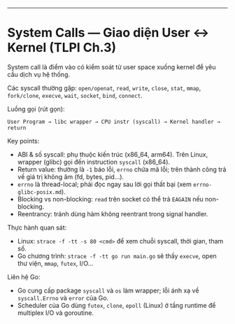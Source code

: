 
---

# System Calls — Giao diện User ↔ Kernel (TLPI Ch.3)

System call là điểm vào có kiểm soát từ user space xuống kernel để yêu cầu dịch vụ hệ thống.

Các syscall thường gặp: `open/openat`, `read`, `write`, `close`, `stat`, `mmap`, `fork/clone`, `execve`, `wait`, `socket`, `bind`, `connect`.

Luồng gọi (rút gọn):

```
User Program → libc wrapper → CPU instr (syscall) → Kernel handler → return
```

Key points:

- ABI & số syscall: phụ thuộc kiến trúc (x86_64, arm64). Trên Linux, wrapper (glibc) gọi đến instruction `syscall` (x86_64).
- Return value: thường là `-1` báo lỗi, `errno` chứa mã lỗi; trên thành công trả về giá trị không âm (fd, bytes, pid...).
- `errno` là thread-local; phải đọc ngay sau lời gọi thất bại (xem `errno-glibc-posix.md`).
- Blocking vs non-blocking: `read` trên socket có thể trả `EAGAIN` nếu non-blocking.
- Reentrancy: tránh dùng hàm không reentrant trong signal handler.

Thực hành quan sát:

- Linux: `strace -f -tt -s 80 <cmd>` để xem chuỗi syscall, thời gian, tham số.
- Go chương trình: `strace -f -tt go run main.go` sẽ thấy `execve`, open thư viện, `mmap`, `futex`, I/O...

Liên hệ Go:

- Go cung cấp package `syscall` và `os` làm wrapper; lỗi ánh xạ về `syscall.Errno` và `error` của Go.
- Scheduler của Go dùng `futex`, `clone`, `epoll` (Linux) ở tầng runtime để multiplex I/O và goroutine.
